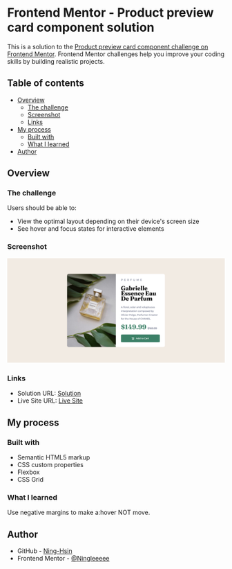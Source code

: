 # Frontend Mentor - Product preview card component solution

This is a solution to the [Product preview card component challenge on Frontend Mentor](https://www.frontendmentor.io/challenges/product-preview-card-component-GO7UmttRfa). Frontend Mentor challenges help you improve your coding skills by building realistic projects.

## Table of contents

- [Overview](#overview)
  - [The challenge](#the-challenge)
  - [Screenshot](#screenshot)
  - [Links](#links)
- [My process](#my-process)
  - [Built with](#built-with)
  - [What I learned](#what-i-learned)
- [Author](#author)

## Overview

### The challenge

Users should be able to:

- View the optimal layout depending on their device's screen size
- See hover and focus states for interactive elements

### Screenshot

![](./images/Screenshot-Product%20preview%20card%20component.png)

### Links

- Solution URL: [Solution](https://www.frontendmentor.io/solutions/product-preview-card-component-using-html-and-css-bu5AgkUOSh)
- Live Site URL: [Live Site](https://ningleeeee.github.io/Product-preview-card-component-FrontendMentor/)

## My process

### Built with

- Semantic HTML5 markup
- CSS custom properties
- Flexbox
- CSS Grid

### What I learned

Use negative margins to make a:hover NOT move.

## Author

- GitHub - [Ning-Hsin](https://github.com/Ningleeeee)
- Frontend Mentor - [@Ningleeeee](https://www.frontendmentor.io/profile/Ningleeeee)
